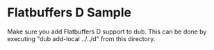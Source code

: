 # Flatbuffers D Sample

Make sure you add Flatbuffers D support to dub. This can be done by executing "dub add-local ../../d" from this directory.
